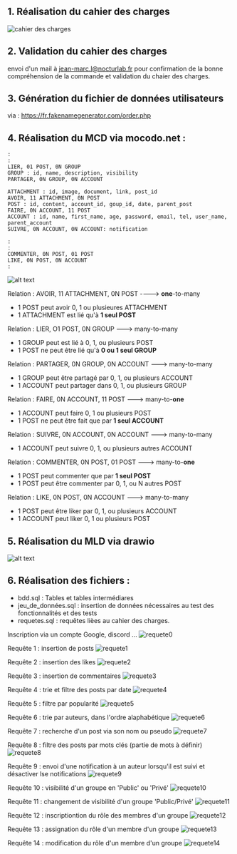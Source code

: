 ## 1. Réalisation du cahier des charges


![cahier des charges](Capture_cahier_des_charges.PNG)

## 2. Validation du cahier des charges
envoi d'un mail à  jean-marc.l@nocturlab.fr pour confirmation de la bonne compréhension de la commande et validation du chaier des charges.

## 3. Génération du fichier de données utilisateurs
 via : https://fr.fakenamegenerator.com/order.php

## 4. Réalisation du MCD via mocodo.net :
    :
    :
    LIER, 01 POST, 0N GROUP
    GROUP : id, name, description, visibility
    PARTAGER, 0N GROUP, 0N ACCOUNT

    ATTACHMENT : id, image, document, link, post_id
    AVOIR, 11 ATTACHMENT, 0N POST
    POST : id, content, account_id, goup_id, date, parent_post
    FAIRE, 0N ACCOUNT, 11 POST
    ACCOUNT : id, name, first_name, age, password, email, tel, user_name, parent_account
    SUIVRE, 0N ACCOUNT, 0N ACCOUNT: notification

    :
    :
    COMMENTER, 0N POST, 01 POST
    LIKE, 0N POST, 0N ACCOUNT
    :

![alt text](Capture_mcd_brief4.PNG)

Relation : AVOIR, 11 ATTACHMENT, 0N POST ----> **one**-to-many
- 1 POST peut avoir 0, 1 ou plusieures ATTACHMENT
- 1 ATTACHMENT est lié qu'à **1 seul POST**

Relation : LIER, O1 POST, 0N GROUP ---> many-to-many
- 1 GROUP peut est lié à 0, 1, ou plusieurs POST
- 1 POST ne peut être lié qu'à **0 ou 1 seul GROUP**

Relation : PARTAGER, 0N GROUP, 0N ACCOUNT ---> many-to-many
- 1 GROUP peut être partagé par 0, 1, ou plusieurs ACCOUNT
- 1 ACCOUNT peut partager dans 0, 1, ou plusieurs GROUP

Relation : FAIRE, 0N ACCOUNT, 11 POST  ---> many-to-**one**
- 1 ACCOUNT peut faire 0, 1 ou plusieurs POST
- 1 POST ne peut être fait que par **1 seul ACCOUNT**

Relation : SUIVRE, 0N ACCOUNT, 0N ACCOUNT ---> many-to-many
- 1 ACCOUNT peut suivre 0, 1, ou plusieurs autres ACCOUNT

Relation : COMMENTER, 0N POST, 01 POST ---> many-to-**one**
- 1 POST peut commenter que par **1 seul POST**
- 1 POST peut être commenter par 0, 1, ou N autres POST

Relation : LIKE, 0N POST, 0N ACCOUNT ---> many-to-many
- 1 POST peut être liker par 0, 1, ou plusieurs ACCOUNT
- 1 ACCOUNT peut liker 0, 1 ou plusieurs POST


## 5. Réalisation du MLD via drawio
![alt text](mld.drawio.png)


## 6. Réalisation des fichiers : 
- bdd.sql : Tables et tables intermédiares
- jeu_de_données.sql  : insertion de données nécessaires au test des fonctionnalités et des tests
- requetes.sql : requêtes lièes au cahier des charges.

Inscription via un compte Google, discord ...
![requete0](Capture_code/requete0.png)

Requête 1 : insertion de posts 
![requete1](Capture_code/requete1.png)

Requête 2 : insertion des likes
![requete2](Capture_code/requete2.png)

Requête 3 : insertion de commentaires
![requete3](Capture_code/requete3.png)

Requête 4 : trie et filtre des posts par date
![requete4](Capture_code/requete4.png)

Requête 5 : filtre par popularité
![requete5](Capture_code/requete5.png)

Requête 6 : trie par auteurs, dans l'ordre alaphabétique
![requete6](Capture_code/requete6.png)

Requête 7 : recherche d'un post via son nom ou pseudo
![requete7](Capture_code/requete7.png)

Requête 8 : filtre des posts par mots clés (partie de mots à définir)
![requete8](Capture_code/requete8.png)

Requête 9 : envoi d'une notification à un auteur lorsqu'il est suivi
            et désactiver lse notifications
![requete9](Capture_code/requete9.png)

Requête 10 : visibilité d'un groupe en 'Public' ou 'Privé'
![requete10](Capture_code/requete10.png)

Requête 11 : changement de visibilité d'un groupe 'Public/Privé'
![requete11](Capture_code/requete11.png)

Requête 12 : inscriptiontion du rôle des membres d'un groupe
![requete12](Capture_code/requete12.png)

Requête 13 : assignation du rôle d'un membre d'un groupe
![requete13](Capture_code/requete13.png)

Requête 14 : modification du rôle d'un membre d'un groupe
![requete14](Capture_code/requete14.png)